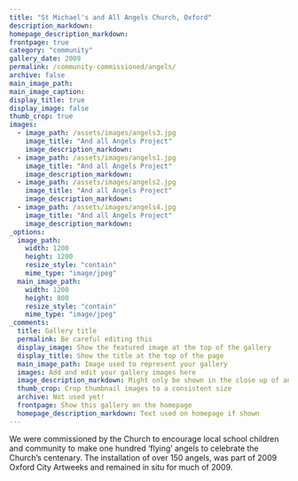 ```yaml
---
title: "St Michael's and All Angels Church, Oxford"
description_markdown: 
homepage_description_markdown: 
frontpage: true
category: "community"
gallery_date: 2009
permalink: /community-commissioned/angels/
archive: false
main_image_path:
main_image_caption:
display_title: true
display_image: false
thumb_crop: true
images:
  - image_path: /assets/images/angels3.jpg
    image_title: "And all Angels Project"
    image_description_markdown:
  - image_path: /assets/images/angels1.jpg
    image_title: "And all Angels Project"
    image_description_markdown:  
  - image_path: /assets/images/angels2.jpg
    image_title: "And all Angels Project"
    image_description_markdown:
  - image_path: /assets/images/angels4.jpg
    image_title: "And all Angels Project"
    image_description_markdown:
_options:
  image_path:
    width: 1200
    height: 1200
    resize_style: "contain"
    mime_type: "image/jpeg"
  main_image_path:
    width: 1200
    height: 800
    resize_style: "contain"
    mime_type: "image/jpeg"
_comments:
  title: Gallery title
  permalink: Be careful editing this
  display_image: Show the featured image at the top of the gallery
  display_title: Show the title at the top of the page
  main_image_path: Image used to represent your gallery
  images: Add and edit your gallery images here
  image_description_markdown: Might only be shown in the close up of an image
  thumb_crop: Crop thumbnail images to a consistent size
  archive: Not used yet!
  frontpage: Show this gallery on the homepage
  homepage_description_markdown: Text used on homepage if shown
---
```


We  were commissioned by the Church to encourage local school children and community to make one hundred &lsquo;flying&rsquo; angels to celebrate the Church&rsquo;s  centenary.  The installation of over 150 angels, was part of 2009 Oxford City Artweeks and remained in situ for much of 2009.
